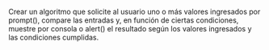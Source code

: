 Crear un algoritmo que solicite al usuario uno o más valores ingresados por prompt(), compare las entradas y, 
en función de ciertas condiciones, muestre por consola o alert() el resultado según los valores ingresados 
y las condiciones cumplidas.

